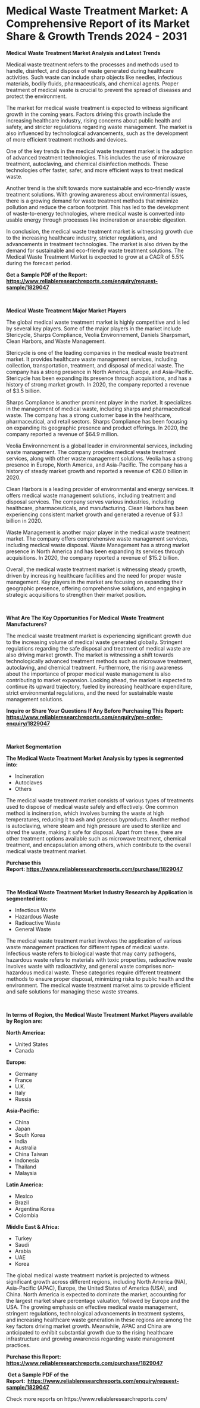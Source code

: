 <p><h1>Medical Waste Treatment Market: A Comprehensive Report of its Market Share & Growth Trends 2024 - 2031</h1></p><p><strong>Medical Waste Treatment Market Analysis and Latest Trends</strong></p>
<p><p>Medical waste treatment refers to the processes and methods used to handle, disinfect, and dispose of waste generated during healthcare activities. Such waste can include sharp objects like needles, infectious materials, bodily fluids, pharmaceuticals, and chemical agents. Proper treatment of medical waste is crucial to prevent the spread of diseases and protect the environment.</p><p>The market for medical waste treatment is expected to witness significant growth in the coming years. Factors driving this growth include the increasing healthcare industry, rising concerns about public health and safety, and stricter regulations regarding waste management. The market is also influenced by technological advancements, such as the development of more efficient treatment methods and devices.</p><p>One of the key trends in the medical waste treatment market is the adoption of advanced treatment technologies. This includes the use of microwave treatment, autoclaving, and chemical disinfection methods. These technologies offer faster, safer, and more efficient ways to treat medical waste.</p><p>Another trend is the shift towards more sustainable and eco-friendly waste treatment solutions. With growing awareness about environmental issues, there is a growing demand for waste treatment methods that minimize pollution and reduce the carbon footprint. This has led to the development of waste-to-energy technologies, where medical waste is converted into usable energy through processes like incineration or anaerobic digestion.</p><p>In conclusion, the medical waste treatment market is witnessing growth due to the increasing healthcare industry, stricter regulations, and advancements in treatment technologies. The market is also driven by the demand for sustainable and eco-friendly waste treatment solutions. The Medical Waste Treatment Market is expected to grow at a CAGR of 5.5% during the forecast period.</p></p>
<p><strong>Get a Sample PDF of the Report:&nbsp; <a href="https://www.reliableresearchreports.com/enquiry/request-sample/1829047">https://www.reliableresearchreports.com/enquiry/request-sample/1829047</a></strong></p>
<p>&nbsp;</p>
<p><strong>Medical Waste Treatment Major Market Players</strong></p>
<p><p>The global medical waste treatment market is highly competitive and is led by several key players. Some of the major players in the market include Stericycle, Sharps Compliance, Veolia Environnement, Daniels Sharpsmart, Clean Harbors, and Waste Management.</p><p>Stericycle is one of the leading companies in the medical waste treatment market. It provides healthcare waste management services, including collection, transportation, treatment, and disposal of medical waste. The company has a strong presence in North America, Europe, and Asia-Pacific. Stericycle has been expanding its presence through acquisitions, and has a history of strong market growth. In 2020, the company reported a revenue of $3.5 billion.</p><p>Sharps Compliance is another prominent player in the market. It specializes in the management of medical waste, including sharps and pharmaceutical waste. The company has a strong customer base in the healthcare, pharmaceutical, and retail sectors. Sharps Compliance has been focusing on expanding its geographic presence and product offerings. In 2020, the company reported a revenue of $64.9 million.</p><p>Veolia Environnement is a global leader in environmental services, including waste management. The company provides medical waste treatment services, along with other waste management solutions. Veolia has a strong presence in Europe, North America, and Asia-Pacific. The company has a history of steady market growth and reported a revenue of €26.0 billion in 2020.</p><p>Clean Harbors is a leading provider of environmental and energy services. It offers medical waste management solutions, including treatment and disposal services. The company serves various industries, including healthcare, pharmaceuticals, and manufacturing. Clean Harbors has been experiencing consistent market growth and generated a revenue of $3.1 billion in 2020.</p><p>Waste Management is another major player in the medical waste treatment market. The company offers comprehensive waste management services, including medical waste disposal. Waste Management has a strong market presence in North America and has been expanding its services through acquisitions. In 2020, the company reported a revenue of $15.2 billion.</p><p>Overall, the medical waste treatment market is witnessing steady growth, driven by increasing healthcare facilities and the need for proper waste management. Key players in the market are focusing on expanding their geographic presence, offering comprehensive solutions, and engaging in strategic acquisitions to strengthen their market position.</p></p>
<p>&nbsp;</p>
<p><strong>What Are The Key Opportunities For Medical Waste Treatment Manufacturers?</strong></p>
<p><p>The medical waste treatment market is experiencing significant growth due to the increasing volume of medical waste generated globally. Stringent regulations regarding the safe disposal and treatment of medical waste are also driving market growth. The market is witnessing a shift towards technologically advanced treatment methods such as microwave treatment, autoclaving, and chemical treatment. Furthermore, the rising awareness about the importance of proper medical waste management is also contributing to market expansion. Looking ahead, the market is expected to continue its upward trajectory, fueled by increasing healthcare expenditure, strict environmental regulations, and the need for sustainable waste management solutions.</p></p>
<p><strong>Inquire or Share Your Questions If Any Before Purchasing This Report: <a href="https://www.reliableresearchreports.com/enquiry/pre-order-enquiry/1829047">https://www.reliableresearchreports.com/enquiry/pre-order-enquiry/1829047</a></strong></p>
<p>&nbsp;</p>
<p><strong>Market Segmentation</strong></p>
<p><strong>The Medical Waste Treatment Market Analysis by types is segmented into:</strong></p>
<p><ul><li>Incineration</li><li>Autoclaves</li><li>Others</li></ul></p>
<p><p>The medical waste treatment market consists of various types of treatments used to dispose of medical waste safely and effectively. One common method is incineration, which involves burning the waste at high temperatures, reducing it to ash and gaseous byproducts. Another method is autoclaving, where steam and high pressure are used to sterilize and shred the waste, making it safe for disposal. Apart from these, there are other treatment options available such as microwave treatment, chemical treatment, and encapsulation among others, which contribute to the overall medical waste treatment market.</p></p>
<p><strong>Purchase this Report:&nbsp;<a href="https://www.reliableresearchreports.com/purchase/1829047">https://www.reliableresearchreports.com/purchase/1829047</a></strong></p>
<p>&nbsp;</p>
<p><strong>The Medical Waste Treatment Market Industry Research by Application is segmented into:</strong></p>
<p><ul><li>Infectious Waste</li><li>Hazardous Waste</li><li>Radioactive Waste</li><li>General Waste</li></ul></p>
<p><p>The medical waste treatment market involves the application of various waste management practices for different types of medical waste. Infectious waste refers to biological waste that may carry pathogens, hazardous waste refers to materials with toxic properties, radioactive waste involves waste with radioactivity, and general waste comprises non-hazardous medical waste. These categories require different treatment methods to ensure proper disposal, minimizing risks to public health and the environment. The medical waste treatment market aims to provide efficient and safe solutions for managing these waste streams.</p></p>
<p>&nbsp;</p>
<p><strong>In terms of Region, the Medical Waste Treatment Market Players available by Region are:</strong></p>
<p>
    <p> <strong> North America: </strong>
        <ul>
            <li>United States</li>
            <li>Canada</li>
        </ul>
        </p> 
    <p> <strong> Europe: </strong>
        <ul>
            <li>Germany</li>
            <li>France</li>
            <li>U.K.</li>
            <li>Italy</li>
            <li>Russia</li>
        </ul>
        </p> 
    <p> <strong> Asia-Pacific: </strong>
        <ul>
            <li>China</li>
            <li>Japan</li>
            <li>South Korea</li>
            <li>India</li>
            <li>Australia</li>
            <li>China Taiwan</li>
            <li>Indonesia</li>
            <li>Thailand</li>
            <li>Malaysia</li>
        </ul>
        </p> 
    <p> <strong> Latin America: </strong>
        <ul>
            <li>Mexico</li>
            <li>Brazil</li>
            <li>Argentina Korea</li>
            <li>Colombia</li>
        </ul>
        </p> 
    <p> <strong> Middle East & Africa: </strong>
        <ul>
            <li>Turkey</li>
            <li>Saudi</li>
            <li>Arabia</li>
            <li>UAE</li>
            <li>Korea</li>
        </ul>
    </p>
    </p>
<p><p>The global medical waste treatment market is projected to witness significant growth across different regions, including North America (NA), Asia-Pacific (APAC), Europe, the United States of America (USA), and China. North America is expected to dominate the market, accounting for the largest market share percentage valuation, followed by Europe and the USA. The growing emphasis on effective medical waste management, stringent regulations, technological advancements in treatment systems, and increasing healthcare waste generation in these regions are among the key factors driving market growth. Meanwhile, APAC and China are anticipated to exhibit substantial growth due to the rising healthcare infrastructure and growing awareness regarding waste management practices.</p></p>
<p><strong>Purchase this Report: <a href="https://www.reliableresearchreports.com/purchase/1829047">https://www.reliableresearchreports.com/purchase/1829047</a></strong></p>
<p>&nbsp;<strong>Get a Sample PDF of the Report:&nbsp;&nbsp;<a href="https://www.reliableresearchreports.com/enquiry/request-sample/1829047">https://www.reliableresearchreports.com/enquiry/request-sample/1829047</a></strong></p>
<p><strong></strong></p>
<p>Check more reports on https://www.reliableresearchreports.com/</p>